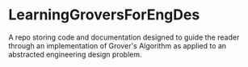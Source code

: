 # LearningGroversForEngDes
A repo storing code and documentation designed to guide the reader through an implementation of Grover's Algorithm as applied to an abstracted engineering design problem.
